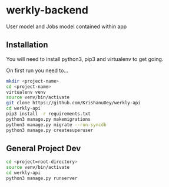 # werkly-backend
User model and Jobs model contained within app

## Installation
You will need to install python3, pip3 and virtualenv to get going.

On first run you need to...
```sh
mkdir <project-name>
cd <project-name>
virtualenv venv
source venv/bin/activate
git clone https://github.com/KrishanuDey/werkly-api
cd werkly-api
pip3 install -r requirements.txt
python3 manage.py makemigrations
python3 manage.py migrate --run-syncdb
python3 manage.py createsuperuser
```
## General Project Dev
```sh
cd <project=root-directory>
source venv/bin/activate
cd werkly-api
python3 manage.py runserver
```
